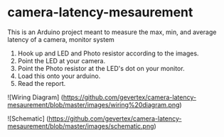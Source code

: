 # camera-latency-mesaurement
This is an Arduino project meant to measure the max, min, and average latency of a camera, monitor system


1. Hook up and LED and Photo resistor according to the images.
2. Point the LED at your camera.
3. Point the Photo resistor at the LED's dot on your monitor.
4. Load this onto your arduino.
5. Read the report.

![Wiring Diagram]
(https://github.com/gevertex/camera-latency-mesaurement/blob/master/images/wiring%20diagram.png)

![Schematic]
(https://github.com/gevertex/camera-latency-mesaurement/blob/master/images/schematic.png)